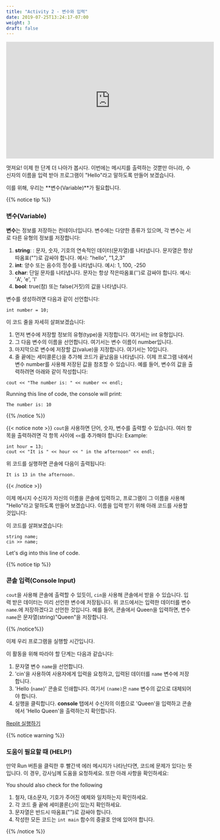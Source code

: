 ```yaml
---
title: "Activity 2 - 변수와 입력"
date: 2019-07-25T13:24:17-07:00
weight: 3
draft: false
---
```


<p style="text-align: center;"><iframe width="560" height="315" src="https://www.youtube.com/embed/umCdJDmdf3s" title="YouTube video player" frameborder="0" allow="accelerometer; autoplay; clipboard-write; encrypted-media; gyroscope; picture-in-picture" allowfullscreen></iframe></p>

멋져요! 이제 한 단계 더 나아가 봅시다. 이번에는 메시지를 출력하는 것뿐만 아니라, 수신자의 이름을 입력 받아 프로그램이 "Hello"라고 말하도록 만들어 보겠습니다.

이를 위해, 우리는 **변수(Variable)**가 필요합니다.


{{% notice tip %}}

### 변수(Variable)

**변수**는 정보를 저장하는 컨테이너입니다. 변수에는 다양한 종류가 있으며, 각 변수는 서로 다른 유형의 정보를 저장합니다:

1. **string**: :  문자, 숫자, 기호의 연속적인 데이터(문자열)를 나타냅니다. 문자열은 항상 따옴표("")로 감싸야 합니다.
예시: "hello", "1,2,3"
2. **int**: 양수 또는 음수의 정수를 나타냅니다.
예시: 1, 100, -250
3. **char**: 단일 문자를 나타냅니다. 문자는 항상 작은따옴표('')로 감싸야 합니다.
예시: 'A', 'e', 'I'
4. **bool**: true(참) 또는 false(거짓)의 값을 나타냅니다.

변수를 생성하려면 다음과 같이 선언합니다:

```
int number = 10;
```
이 코드 줄을 자세히 살펴보겠습니다:

1.	먼저 변수에 저장할 정보의 유형(type)을 지정합니다. 여기서는 int 유형입니다.
2.	그 다음 변수의 이름을 선언합니다. 여기서는 변수 이름이 number입니다.
3.	마지막으로 변수에 저장할 값(value)을 지정합니다. 여기서는 10입니다.
4.	줄 끝에는 세미콜론(;)을 추가해 코드가 끝났음을 나타냅니다.
이제 프로그램 내에서 변수 number를 사용해 저장된 값을 참조할 수 있습니다. 예를 들어, 변수의 값을 출력하려면 아래와 같이 작성합니다:

```
cout << "The number is: " << number << endl;
```
 
Running this line of code, the console will print:

```
The number is: 10
```
{{% /notice %}}

{{< notice note >}}
`cout`을 사용하면 단어, 숫자, 변수를 출력할 수 있습니다. 여러 항목을 출력하려면 각 항목 사이에 `<<`를 추가해야 합니다:
Example: 
```
int hour = 13;
cout << "It is " << hour << " in the afternoon" << endl;
```
위 코드를 실행하면 콘솔에 다음이 출력됩니다:
```
It is 13 in the afternoon.
```
{{< /notice >}}

이제 메시지 수신자가 자신의 이름을 콘솔에 입력하고, 프로그램이 그 이름을 사용해 "Hello"라고 말하도록 만들어 보겠습니다.
이름을 입력 받기 위해 아래 코드를 사용할 것입니다:

이 코드를 살펴보겠습니다:
```
string name;
cin >> name;
```
Let's dig into this line of code.

{{% notice tip %}}

### 콘솔 입력(Console Input)

`cout`을 사용해 콘솔에 출력할 수 있듯이, `cin`을 사용해 콘솔에서 받을 수 있습니다. 입력 받은 데이터는 미리 선언한 변수에 저장됩니다.
위 코드에서는 입력한 데이터를 변수 `name`.에 저장하겠다고 선언한 것입니다.
예를 들어, 콘솔에서 Queen을 입력하면, 변수 `name`은 문자열(string)"Queen"을 저장합니다.

{{% /notice%}}

이제 우리 프로그램을 실행할 시간입니다.

이 활동을 위해 따라야 할 단계는 다음과 같습니다:

1. 문자열 변수 `name`을 선언합니다.
2. 'cin'을 사용하여 사용자에게 입력을 요청하고, 입력된 데이터를 `name` 변수에 저장합니다.
3. 'Hello (`name`)' 콘솔로 인쇄합니다. 여기서 `(name)`은 `name` 변수의 값으로 대체되어야 합니다.
4. 실행을 클릭합니다. **console** 탭에서 수신자의 이름으로 'Queen'을 입력하고 콘솔에서 'Hello Queen'을 출력하는지 확인합니다.


<a class="my-2 mx-4 btn btn-info" href="https://replit.com/@nuevofoundation/activity-2-english" target="_blank"> Replit 실행하기</a>

{{% notice warning %}}

### 도움이 필요할 때 (HELP!)

만약 Run 버튼을 클릭한 후 빨간색 에러 메시지가 나타난다면, 코드에 문제가 있다는 뜻입니다. 이 경우, 강사님께 도움을 요청하세요.
또한 아래 사항을 확인하세요:

You should also check for the following
1.	철자, 대소문자, 기호가 주어진 예제와 일치하는지 확인하세요.
2.	각 코드 줄 끝에 세미콜론(;)이 있는지 확인하세요.
3.	문자열은 반드시 따옴표("")로 감싸야 합니다.
4.	작성한 모든 코드는 `int main` 함수의 중괄호 안에 있어야 합니다.

{{% /notice %}}


